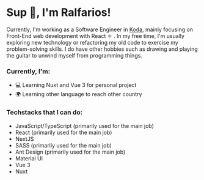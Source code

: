 # Sup 👋, I'm Ralfarios!

Currently, I'm working as a Software Engineer in <a href="https://koda.so/">Koda</a>, mainly focusing on Front-End web development with React ⚛️ . In my free time, I'm usually exploring new technology or refactoring my old code to exercise my problem-solving skills. I do have other hobbies such as drawing and playing the guitar to unwind myself from programming things.

### Currently, I'm:
- 💻 Learning Nuxt and Vue 3 for personal project
- 🌍 Learning other language to reach other country

### Techstacks that I can do:
- JavaScript/TypeScript (primarily used for the main job)
- React (primarily used for the main job)
- NextJS
- SASS (primarily used for the main job)
- Ant Design (primarily used for the main job)
- Material UI
- Vue 3
- Nuxt

